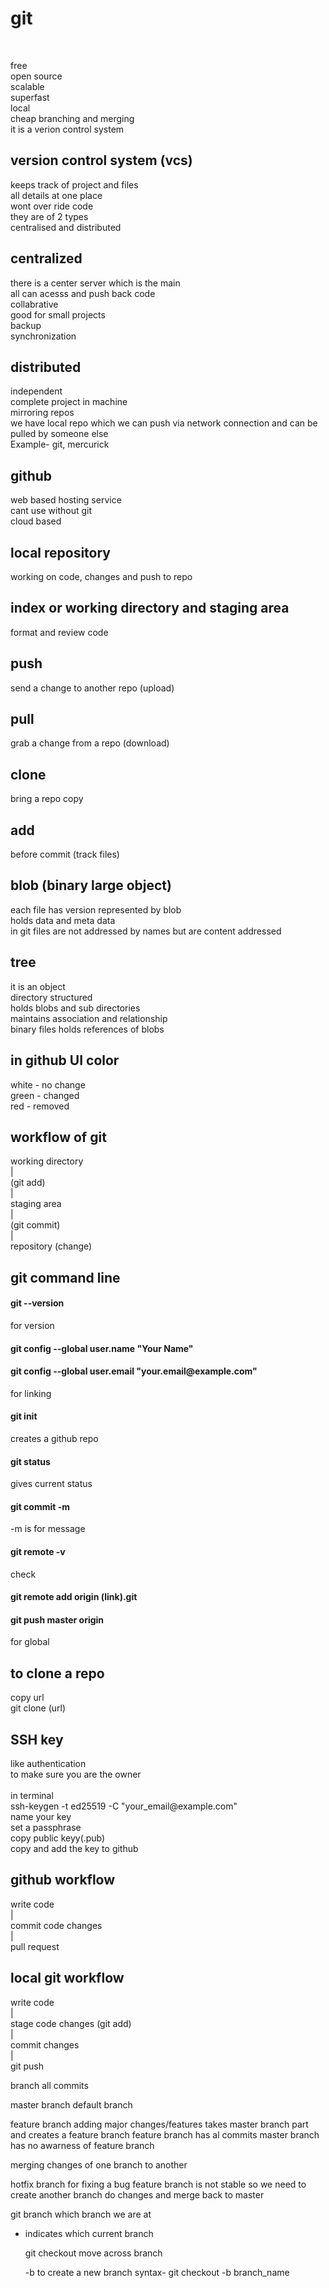 <h1>git</h1><br>

free<br>
open source<br>
scalable<br>
superfast<br>
local<br>
cheap branching and merging<br>
it is a verion control system<br>

<h2>version control system (vcs)</h2>
keeps track of project and files<br>
all details at one place <br>
wont over ride code<br>
they are of 2 types<br>
centralised and distributed<br>

<h2>centralized</h2>
there is a center server which is the main<br>
all can acesss and push back code<br>
collabrative<br>
good for small projects<br>
backup<br>
synchronization<br>

<h2>distributed</h2>
independent<br>
complete project in machine<br>
mirroring repos<br>
we have local repo which we can push via network connection and can be pulled by someone else<br>
Example- git, mercurick<br>

<h2>github</h2>
web based hosting service<br>
cant use without git<br>
cloud based<br>

<h2>local repository</h2>
working on code, changes and push to repo<br>

<h2>index or working directory and staging area</h2>
format and review code<br>

<h2>push</h2>
send a change to another repo (upload)<br>

<h2>pull</h2>
grab a change from a repo (download)<br>

<h2>clone </h2>
bring a repo copy<br>

<h2>add</h2>
before commit (track files)<br>

<h2>blob (binary large object)</h2>
each file has version represented by blob<br>
holds data and meta data<br>
in git files are not addressed by names but are content addressed<br>

<h2>tree</h2>
it is an object<br>
directory structured<br>
holds blobs and sub directories<br>
maintains association and relationship<br>
binary files holds references of blobs<br>

<h2>in github UI color</h2>
white - no change<br>
green - changed<br>
red - removed<br>

<h2>workflow of git</h2>
 working directory<br>
 |<br>
 (git add)<br>
 |<br>
 staging area <br>
 |<br>
 (git commit)<br>
 |<br>
 repository (change)<br>

<h2> git command line</h2>

<h4>git --version</h4>
for version<br>

<h4>git config --global user.name "Your Name"</h4>
<h4>git config --global user.email "your.email@example.com"</h4>
for linking<br>

<h4>git init</h4>
creates a github repo<br>

<h4>git status</h4>
gives current status<br>

<h4>git commit -m</h4>
-m is for message<br>

<h4>git remote -v</h4>
check<br>

<h4>git remote add origin (link).git</h4>

<h4>git push master origin</h4>
for global<br>

<h2>to clone a repo</h2>
copy url<br>
git clone (url)<br>

<h2>SSH key</h2>
like authentication<br>
to make sure you are the owner<br>
<br>
in terminal<br>
ssh-keygen -t ed25519 -C "your_email@example.com"<br>
name your key<br>
set a passphrase<br>
copy public keyy(.pub)<br>
copy and add the key to github<br>

<h2>github workflow</h2>
write code<br>
|<br>
commit code changes<br>
|<br>
pull request<br>

<h2>local git workflow</h2>
write code<br>
|<br>
stage code changes (git add)<br>
|<br>
commit changes<br>
|<br>
git push<br>

branch 
all commits

master branch
default branch

feature branch
adding major changes/features
takes master branch part and creates a feature branch
feature branch has al commits
master branch has no awarness of feature branch

merging
changes of one branch to another

hotfix branch
for fixing a bug
feature branch is not stable 
so we need to create another branch do changes
and merge back to master

git branch
which branch we are at
* indicates which current branch

  git checkout
  move across  branch

  -b
  to create a new branch
  syntax-
  git checkout -b branch_name
  
